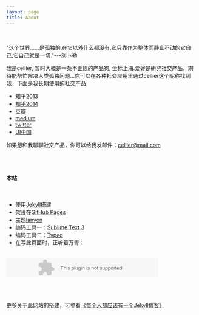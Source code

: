 ```yaml
---
layout: page
title: About
---
```

<br>

<p class="message">
"这个世界……是孤独的,在它以外什么都没有,它只靠作为整体而静止不动的它自己,它自己就是一切."---刻卜勒</p>

我是cellier, 暂时大概是一条不正规的产品狗, 坐标上海.爱好是研究社交产品，期待能帮忙解决人类孤独问题...你可以在各种社交应用里通过cellier这个昵称找到我，下面是我长期使用的社交产品:

* <a href="http://www.zhihu.com/people/cellier" target="_blank">知乎2013</a>
* <a href="http://www.zhihu.com/people/cellier_" target="_blank">知乎2014</a>
* <a href="http://www.douban.com/people/cellier/" target="_blank">豆瓣</a>
* <a href="https://medium.com/@cellier" target="_blank">medium</a>
* <a href="https://twitter.com/cellier_" target="_blank">twitter</a>
* <a href="http://i.ui.cn/ucenter/93343" target="_blank">UI中国</a>

如果想和我聊聊社交产品，你可以给我发邮件：[cellier@mail.com](mailto:cellier@mail.com)

<br><br>

#### 本站
<br>

* 使用<a href="http://jekyllrb.com" target="_blank">Jekyll</a>搭建
* 架设在<a href="https://pages.github.com" target="_blank">GitHub Pages</a>
* 主题<a href="https://github.com/poole/lanyon" target="_blank">lanyon</a>
* 编码工具一：<a href="http://sublimetext.com" target="_blank">Sublime Text 3</a>
* 编码工具二：<a href="http://realmacsoftware.com/typed" target="_blank">Typed</a>
* 在写此页面时，正听着万青：

<br>
<embed src="http://music.163.com/style/swf/widget.swf?sid=386840&type=2&auto=0&width=280&height=32" width="400" height="52"  allowNetworking="all"></embed>

<br><br>

更多关于此网站的搭建，可参看<a href="http://www.cellier.me/2015/01/04/jekyll%E6%90%AD%E5%BB%BA%E5%8D%9A%E5%AE%A2%E6%95%99%E7%A8%8B/" target="_self">《每个人都应该有一个Jekyll博客》</a>




